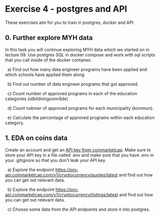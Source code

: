 # Exercise 4 - postgres and API

These exercises aim for you to train in postgres, docker and API

## 0. Further explore MYH data

In this task you will continue exploring MYH data which we started on in lecture 09. Use postgres SQL in docker compose and work with sql scripts that you call inside of the docker container.

&nbsp; a) Find out how many data engineer programs have been applied and which schools have applied them along

&nbsp; b) Find out number of data engineer programs that got approved. 

&nbsp; c) Count number of approved programs in each of the education categories (utbildningsområde)

&nbsp; d) Count nubmer of approved programs for each municipality (kommun).

&nbsp; e) Calculate the percentage of approved programs within each education category. 

## 1. EDA on coins data 

Create an account and get an [API key from coinmarketcap](https://coinmarketcap.com/api/documentation/v1/#tag/cryptocurrency). Make sure to store your API key in a file called .env and make sure that you have .env in your .gitignore so that you don't leak your API key. 

&nbsp; a) Explore the endpoint https://pro-api.coinmarketcap.com/v1/cryptocurrency/quotes/latest and find out how you can get out relevant data. 

&nbsp; b) Explore the endpoint https://pro-api.coinmarketcap.com/v1/cryptocurrency/listings/latest and find out how you can get out relevant data. 

&nbsp; c) Choose some data from the API endpoints and store it into postgres.


